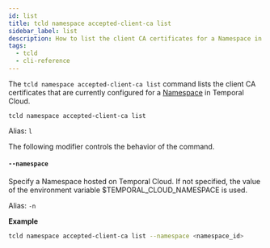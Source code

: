 ```yaml
---
id: list
title: tcld namespace accepted-client-ca list
sidebar_label: list
description: How to list the client CA certificates for a Namespace in Temporal Cloud using tcld.
tags:
  - tcld
  - cli-reference
---
```


The `tcld namespace accepted-client-ca list` command lists the client CA certificates that are currently configured for a [Namespace](/concepts/what-is-a-namespace) in Temporal Cloud.

`tcld namespace accepted-client-ca list`

Alias: `l`

The following modifier controls the behavior of the command.

#### `--namespace`

Specify a Namespace hosted on Temporal Cloud. If not specified, the value of the environment variable $TEMPORAL_CLOUD_NAMESPACE is used.

Alias: `-n`

**Example**

```bash
tcld namespace accepted-client-ca list --namespace <namespace_id>
```
